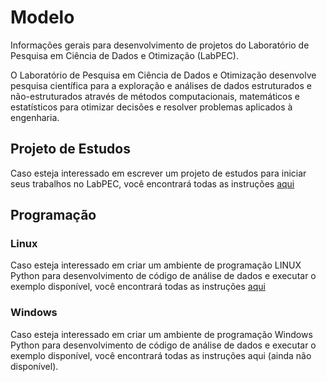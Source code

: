 # Modelo
Informações gerais para desenvolvimento de projetos do Laboratório de Pesquisa em Ciência de Dados e Otimização (LabPEC).

O Laboratório de Pesquisa em Ciência de Dados e Otimização desenvolve pesquisa científica para a exploração e análises de dados estruturados e não-estruturados através de métodos computacionais, matemáticos e estatísticos para otimizar decisões e resolver problemas aplicados à engenharia.

## Projeto de Estudos
Caso esteja interessado em escrever um projeto de estudos para iniciar seus trabalhos no LabPEC, você encontrará todas as instruções [aqui](https://github.com/LabPEC/Modelo/blob/main/docs/Projeto/README.md)

## Programação
### Linux
Caso esteja interessado em criar um ambiente de programação LINUX Python para desenvolvimento de código de análise de dados e executar o exemplo disponível, você encontrará todas as instruções [aqui](https://github.com/LabPEC/Modelo/blob/main/Linux/INSTALL.md)

### Windows
Caso esteja interessado em criar um ambiente de programação Windows Python para desenvolvimento de código de análise de dados e executar o exemplo disponível, você encontrará todas as instruções aqui (ainda não disponível).
